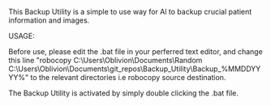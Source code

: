 This Backup Utility is a simple to use way for Al to backup crucial patient information and images.

USAGE:

Before use, please edit the .bat file in your perferred text editor, and change
this line "robocopy C:\Users\Oblivion\Documents\Random C:\Users\Oblivion\Documents\git_repos\Backup_Utility\Backup_%MMDDYYYY%"
to the relevant directories i.e robocopy source destination.

The Backup Utility is activated by simply double clicking the .bat file.